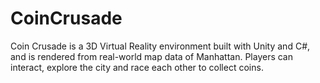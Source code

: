 # CoinCrusade

Coin Crusade is a 3D Virtual Reality environment built with Unity and C#, and is rendered from real-world map data of Manhattan. Players can interact, explore the city and race each other to collect coins.
